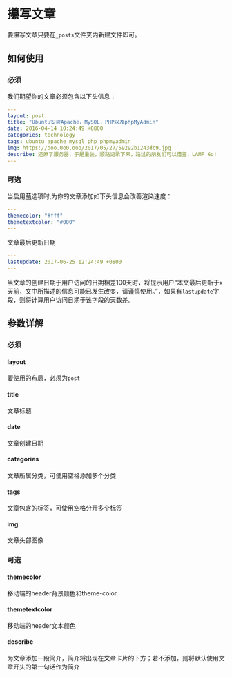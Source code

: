 # 攥写文章

要攥写文章只要在`_posts`文件夹内新建文件即可。

## 如何使用

### 必须

我们期望你的文章必须包含以下头信息：

```yaml
---
layout: post
title: "Ubuntu安装Apache，MySQL，PHP以及phpMyAdmin"
date: 2016-04-14 10:24:49 +0800
categories: technology
tags: ubuntu apache mysql php phpmyadmin
img: https://ooo.0o0.ooo/2017/05/27/59292b1243dc9.jpg
describe: 还原了服务器，于是重装，顺路记录下来，路过的朋友们可以借鉴，LAMP Go!
---
```

### 可选

当启用[萌](/zh-cn/meng-configuration)选项时,为你的文章添加如下头信息会改善渲染速度：

```yaml
---
themecolor: "#fff"
themetextcolor: "#000"
---
```

文章最后更新日期

```yaml
---
lastupdate: 2017-06-25 12:24:49 +0800
---
```

当文章的创建日期于用户访问的日期相差100天时，将提示用户“本文最后更新于x天前，文中所描述的信息可能已发生改变，请谨慎使用。”，如果有`lastupdate`字段，则将计算用户访问日期于该字段的天数差。

## 参数详解

### 必须

#### layout

要使用的布局，必须为`post`

#### title

文章标题

#### date

文章创建日期

#### categories

文章所属分类，可使用空格添加多个分类

#### tags

文章包含的标签，可使用空格分开多个标签

#### img

文章头部图像

### 可选

#### themecolor

移动端的header背景颜色和theme-color

#### themetextcolor

移动端的header文本颜色

#### describe

为文章添加一段简介，简介将出现在文章卡片的下方；若不添加，则将默认使用文章开头的第一句话作为简介
